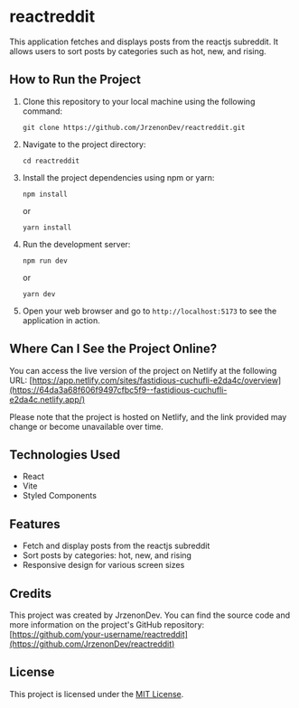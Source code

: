 # reactreddit

This application fetches and displays posts from the reactjs subreddit. It allows users to sort posts by categories such as hot, new, and rising.

## How to Run the Project

1. Clone this repository to your local machine using the following command:
   ```
   git clone https://github.com/JrzenonDev/reactreddit.git
   ```

2. Navigate to the project directory:
   ```
   cd reactreddit
   ```

3. Install the project dependencies using npm or yarn:
   ```
   npm install
   ```
   or
   ```
   yarn install
   ```

4. Run the development server:
   ```
   npm run dev
   ```
   or
   ```
   yarn dev
   ```

5. Open your web browser and go to `http://localhost:5173` to see the application in action.

## Where Can I See the Project Online?

You can access the live version of the project on Netlify at the following URL: [https://app.netlify.com/sites/fastidious-cuchufli-e2da4c/overview](https://64da3a68f606f9497cfbc5f9--fastidious-cuchufli-e2da4c.netlify.app/)

Please note that the project is hosted on Netlify, and the link provided may change or become unavailable over time.

## Technologies Used

- React
- Vite
- Styled Components

## Features

- Fetch and display posts from the reactjs subreddit
- Sort posts by categories: hot, new, and rising
- Responsive design for various screen sizes

## Credits

This project was created by JrzenonDev. You can find the source code and more information on the project's GitHub repository: [https://github.com/your-username/reactreddit](https://github.com/JrzenonDev/reactreddit)

## License

This project is licensed under the [MIT License](LICENSE).
